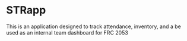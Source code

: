 # STRapp

This is an application designed to track attendance, inventory, and a be used as an internal team dashboard for FRC 2053